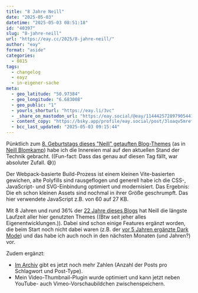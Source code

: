 ```yaml
---
title: "8 Jahre Neill"
date: "2025-05-03"
datetime: "2025-05-03 08:51:18"
id: "40397"
slug: "8-jahre-neill"
url: "https://eay.cc/2025/8-jahre-neill/"
author: "eay"
format: "aside"
categories:
  - 0815
tags:
  - changelog
  - eayz
  - in-eigener-sache
meta:
  - geo_latitude: "50.97384"
  - geo_longitude: "6.683008"
  - geo_public: "1"
  - yourls_shorturl: "https://eay.li/3vc"
  - _share_on_mastodon_url: "https://eay.social/@eay/114442572897905441"
  - content_copy: "https://bsky.app/profile/eay.social/post/3loaqv5mref2p"
  - bcc_last_updated: "2025-05-03 09:15:44"
---
```


Pünktlich zum [8\. Geburtstags dieses "Neill" getauften Blog-Themes](https://eay.cc/2017/introducing-neill/) (as in [Neill Blomkamp](https://en.wikipedia.org/wiki/Neill_Blomkamp)) habe ich die Innereien mal auf den aktuellen Stand der Technik gebracht. ((Fun-fact: Dass das genau auf diesen Tag fällt, war absoluter Zufall. 😅))

Der Webpack-basierte Build-Prozess ist einem kleinen Vite-basierten gewichen, alte Polyfills sind rausgeflogen und generell habe ich die CSS-, JavaScript- und SVG-Einbindung optimiert und modernisiert. Das Ergebnis: Die eh schon kleinen Assets sind nochmal in ihrer Größe geschrumpft. Das hier verwendete JavaScript z.B. von 60 auf 27 KB.

Mit 8 Jahren und rund 36% der [22 Jahre dieses Blogs](https://eay.cc/2025/22-jahre/) hat Neill die längste Laufzeit aller hier genutzten Themes ((Btw seit jeher alles Eigenentwicklungen.)). Dabei sind schon einige Features ergänzt worden, die beim Start noch nicht dabei waren (z.B. der [vor 5 Jahren ergänzte Dark Mode](https://eay.cc/2020/dark-neill/)) und das habe ich auch noch in den nächsten Monaten (und Jahren?) vor.

Zudem ergänzt:

- [Im Archiv](https://eay.cc/archive/) gibt es jetzt noch mehr Zahlen (Anzahl der Posts pro Schlagwort und Post-Type).
- Mein Video-Thumbnail-Plugin wurde optimiert und kann jetzt neben YouTube- auch Vimeo-Vorschaubildchen zwischenspeichern.
